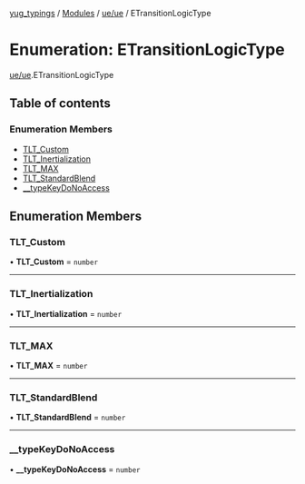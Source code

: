 [yug_typings](../README.md) / [Modules](../modules.md) / [ue/ue](../modules/ue_ue.md) / ETransitionLogicType

# Enumeration: ETransitionLogicType

[ue/ue](../modules/ue_ue.md).ETransitionLogicType

## Table of contents

### Enumeration Members

- [TLT\_Custom](ue_ue.ETransitionLogicType.md#tlt_custom)
- [TLT\_Inertialization](ue_ue.ETransitionLogicType.md#tlt_inertialization)
- [TLT\_MAX](ue_ue.ETransitionLogicType.md#tlt_max)
- [TLT\_StandardBlend](ue_ue.ETransitionLogicType.md#tlt_standardblend)
- [\_\_typeKeyDoNoAccess](ue_ue.ETransitionLogicType.md#__typekeydonoaccess)

## Enumeration Members

### TLT\_Custom

• **TLT\_Custom** = `number`

___

### TLT\_Inertialization

• **TLT\_Inertialization** = `number`

___

### TLT\_MAX

• **TLT\_MAX** = `number`

___

### TLT\_StandardBlend

• **TLT\_StandardBlend** = `number`

___

### \_\_typeKeyDoNoAccess

• **\_\_typeKeyDoNoAccess** = `number`
